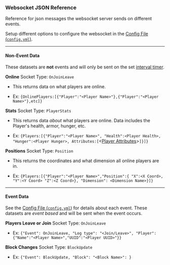 ###  Websocket JSON Reference

Reference for json messages the websocket server sends on different events.

Setup different options to configure the websocket in the [Config File (`config.yml`)](https://github.com/SleepyHead707/MineCord/blob/main/ConfigHelp.md#websocket-config).

___

#### Non-Event Data

These datasets are **not** events and will only be sent on the set  [interval timer](https://github.com/SleepyHead707/MineCord/blob/main/ConfigHelp.md#intervals).

**Online**
Socket Type: `OnJoinLeave`
- This returns data on what players are online. 

- Ex: `{OnlinePlayers:[{"Player":"<Player Name>"},{"Player":"<Player Name>"},etc]}`

**Stats**
Socket Type: `PlayerStats`
- This returns data *about* what players are online. Data includes the Player's health, armor, hunger, etc.

- Ex: `{Players:[{"Player":"<Player Name>", "Health":<Player Health>, "Hunger":<Player Hunger>, Attributes:[`<[Player Attributes](https://minecraft.fandom.com/wiki/Attribute)>`]}]}`

**Positions**
Socket Type: `Position`
- This returns the coordinates and what dimension all online players are in.

- Ex: `{Players:[{"Player":"<Player Name>","Position":{ "X":<X Coord>, "Y":<Y Coord> "Z":<Z Coord>}, "Dimension": <Dimension Name>}]}`
---
#### Event Data

See the [Config File (`config.yml`)](https://github.com/SleepyHead707/MineCord/blob/main/ConfigHelp.md#websocket-config) for details about each event. These datasets are *event based* and will be sent when the event occurs.

**Players Leave or Join**
Socket Type: `OnJoinLeave`
- Ex: `{"Event": OnJoinLeave, "Log type": "<Join/Leave>", "Player":{"Name":"<Player Name>","UUID":"<Player UUID>"}}`

**Block Changes**
Socket Type: `BlockUpdate`

- Ex: `{"Event": BlockUpdate, "Block": "<Block Name>": }`
